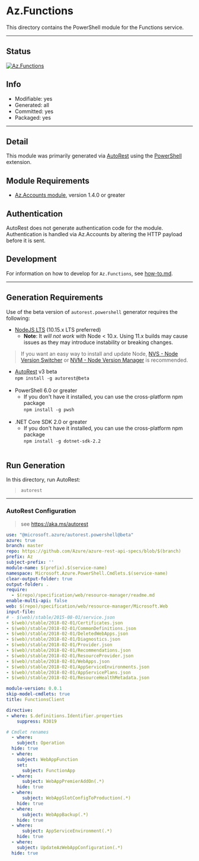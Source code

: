 <!-- region Generated -->
# Az.Functions
This directory contains the PowerShell module for the Functions service.

---
## Status
[![Az.Functions](https://img.shields.io/powershellgallery/v/Az.Functions.svg?style=flat-square&label=Az.Functions "Az.Functions")](https://www.powershellgallery.com/packages/Az.Functions/)

## Info
- Modifiable: yes
- Generated: all
- Committed: yes
- Packaged: yes

---
## Detail
This module was primarily generated via [AutoRest](https://github.com/Azure/autorest) using the [PowerShell](https://github.com/Azure/autorest.powershell) extension.

## Module Requirements
- [Az.Accounts module](https://www.powershellgallery.com/packages/Az.Accounts/), version 1.4.0 or greater

## Authentication
AutoRest does not generate authentication code for the module. Authentication is handled via Az.Accounts by altering the HTTP payload before it is sent.

## Development
For information on how to develop for `Az.Functions`, see [how-to.md](how-to.md).
<!-- endregion -->

---
## Generation Requirements
Use of the beta version of `autorest.powershell` generator requires the following:
- [NodeJS LTS](https://nodejs.org) (10.15.x LTS preferred)
  - **Note**: It *will not work* with Node < 10.x. Using 11.x builds may cause issues as they may introduce instability or breaking changes.
> If you want an easy way to install and update Node, [NVS - Node Version Switcher](../nodejs/installing-via-nvs.md) or [NVM - Node Version Manager](../nodejs/installing-via-nvm.md) is recommended.
- [AutoRest](https://aka.ms/autorest) v3 beta <br>`npm install -g autorest@beta`<br>&nbsp;
- PowerShell 6.0 or greater
  - If you don't have it installed, you can use the cross-platform npm package <br>`npm install -g pwsh`<br>&nbsp;
- .NET Core SDK 2.0 or greater
  - If you don't have it installed, you can use the cross-platform npm package <br>`npm install -g dotnet-sdk-2.2`<br>&nbsp;

## Run Generation
In this directory, run AutoRest:
> `autorest`

---
### AutoRest Configuration
> see https://aka.ms/autorest

``` yaml
use: "@microsoft.azure/autorest.powershell@beta"
azure: true
branch: master
repo: https://github.com/Azure/azure-rest-api-specs/blob/$(branch)
prefix: Az
subject-prefix: ''
module-name: $(prefix).$(service-name)
namespace: Microsoft.Azure.PowerShell.Cmdlets.$(service-name)
clear-output-folder: true
output-folder: .
require:
  - $(repo)/specification/web/resource-manager/readme.md
enable-multi-api: false
web: $(repo)/specification/web/resource-manager/Microsoft.Web
input-file:
# - $(web)/stable/2015-08-01/service.json
- $(web)/stable/2018-02-01/Certificates.json
- $(web)/stable/2018-02-01/CommonDefinitions.json
- $(web)/stable/2018-02-01/DeletedWebApps.json
- $(web)/stable/2018-02-01/Diagnostics.json
- $(web)/stable/2018-02-01/Provider.json
- $(web)/stable/2018-02-01/Recommendations.json
- $(web)/stable/2018-02-01/ResourceProvider.json
- $(web)/stable/2018-02-01/WebApps.json
- $(web)/stable/2018-02-01/AppServiceEnvironments.json
- $(web)/stable/2018-02-01/AppServicePlans.json
- $(web)/stable/2018-02-01/ResourceHealthMetadata.json

module-version: 0.0.1
skip-model-cmdlets: true
title: FunctionsClient

directive:
- where: $.definitions.Identifier.properties
    suppress: R3019

# Cmdlet renames
  - where:
    subject: Operation
  hide: true
  - where:
    subject: WebAppFunction
    set:
      subject: FunctionApp  
  - where:
      subject: WebAppPremierAddOn(.*)
    hide: true
  - where:
      subject: WebAppSlotConfigToProduction(.*)
    hide: true
  - where:
      subject: WebAppBackup(.*)
    hide: true
  - where:
      subject: AppServiceEnvironment(.*)
    hide: true
  - where:
    subject: UpdateAzWebAppConfiguration(.*)
  hide: true
```
